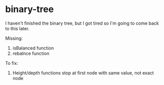 # binary-tree
I haven't finished the binary tree, but I got tired so I'm going to come back to this later. 

Missing: 
1. isBalanced function
2. rebalnce function

To fix:
1. Height/depth functions stop at first node with same value, not exact node